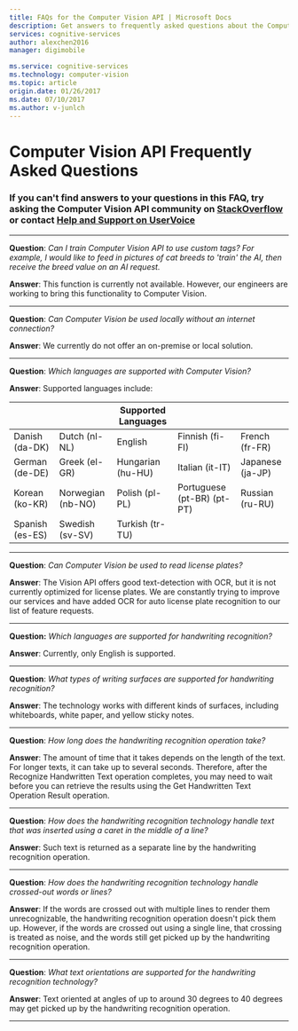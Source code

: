 ```yaml
---
title: FAQs for the Computer Vision API | Microsoft Docs
description: Get answers to frequently asked questions about the Computer Vision API in Microsoft Cognitive Services.
services: cognitive-services
author: alexchen2016
manager: digimobile

ms.service: cognitive-services 
ms.technology: computer-vision
ms.topic: article
origin.date: 01/26/2017
ms.date: 07/10/2017
ms.author: v-junlch
---
```


# Computer Vision API Frequently Asked Questions
### If you can't find answers to your questions in this FAQ, try asking the Computer Vision API community on [StackOverflow](https://stackoverflow.com/questions/tagged/project-oxford+or+microsoft-cognitive) or contact [Help and Support on UserVoice](https://cognitive.uservoice.com/)

-----

**Question**: *Can I train Computer Vision API to use custom tags?  For example, I would like to feed in pictures of cat breeds to 'train' the AI, then receive the breed value on an AI request.*

**Answer**: This function is currently not available. However, our engineers are working to bring this functionality to Computer Vision.

-----

**Question**: *Can Computer Vision be used locally without an internet connection?*

**Answer**: We currently do not offer an on-premise or local solution.

-----

**Question**: *Which languages are supported with Computer Vision?*

**Answer**:
Supported languages include:

| | | Supported Languages | | |
|---------------- |------------------ |------------------ |--------------------------- |--------------------
| Danish (da-DK)  | Dutch (nl-NL)     | English           | Finnish (fi-FI)            |French (fr-FR)
| German (de-DE)  | Greek (el-GR)     | Hungarian (hu-HU) | Italian (it-IT)            | Japanese (ja-JP)
| Korean (ko-KR)  | Norwegian (nb-NO) | Polish (pl-PL)    | Portuguese (pt-BR) (pt-PT) | Russian (ru-RU)
| Spanish (es-ES)	| Swedish (sv-SV)	  | Turkish (tr-TU)   |                            |

-----

**Question**: *Can Computer Vision be used to read license plates?*

**Answer**: The Vision API offers good text-detection with OCR, but it is not currently optimized for license plates. We are constantly trying to improve our services and have added OCR for auto license plate recognition to our list of feature requests.

-----

**Question:** *Which languages are supported for handwriting recognition?*

**Answer**: Currently, only English is supported.

-----

**Question**: *What types of writing surfaces are supported for handwriting recognition?*

**Answer**: The technology works with different kinds of surfaces, including whiteboards, white paper, and yellow sticky notes.

-----

**Question**: *How long does the handwriting recognition operation take?*

**Answer**: The amount of time that it takes depends on the length of the text. For longer texts, it can take up to several seconds. Therefore, after the Recognize Handwritten Text operation completes, you may need to wait before you can retrieve the results using the Get Handwritten Text Operation Result operation.

-----

**Question**: *How does the handwriting recognition technology handle text that was inserted using a caret in the middle of a line?*

**Answer**: Such text is returned as a separate line by the handwriting recognition operation.

-----

**Question**: *How does the handwriting recognition technology handle crossed-out words or lines?*

**Answer**: If the words are crossed out with multiple lines to render them unrecognizable, the handwriting recognition operation doesn't pick them up. However, if the words are crossed out using a single line, that crossing is treated as noise, and the words still get picked up by the handwriting recognition operation.

-----

**Question**: *What text orientations are supported for the handwriting recognition technology?*

**Answer**: Text oriented at angles of up to around 30 degrees to 40 degrees may get picked up by the handwriting recognition operation.

-----


